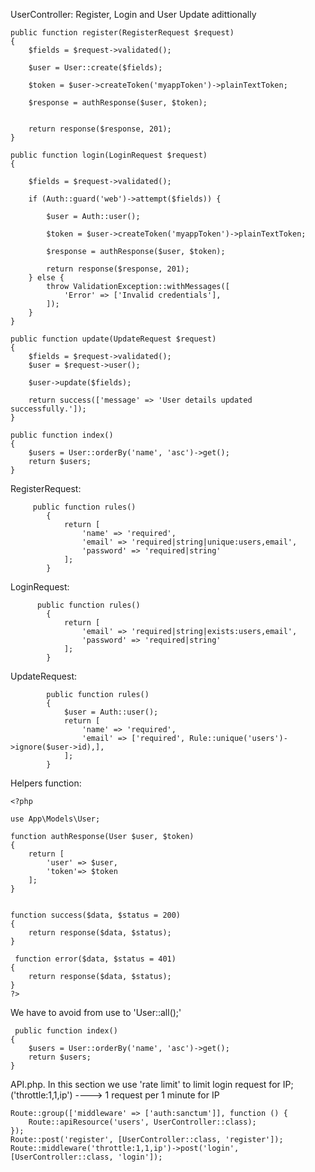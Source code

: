 UserController: Register, Login and User Update adittionally


    public function register(RegisterRequest $request)
    {
        $fields = $request->validated();

        $user = User::create($fields);

        $token = $user->createToken('myappToken')->plainTextToken;

        $response = authResponse($user, $token);


        return response($response, 201);
    }

    public function login(LoginRequest $request)
    {

        $fields = $request->validated();

        if (Auth::guard('web')->attempt($fields)) {

            $user = Auth::user();

            $token = $user->createToken('myappToken')->plainTextToken;

            $response = authResponse($user, $token);

            return response($response, 201);
        } else {
            throw ValidationException::withMessages([
                'Error' => ['Invalid credentials'],
            ]);
        }
    }

    public function update(UpdateRequest $request)
    {
        $fields = $request->validated();
        $user = $request->user();

        $user->update($fields);

        return success(['message' => 'User details updated successfully.']);
    }

    public function index()
    {
        $users = User::orderBy('name', 'asc')->get();
        return $users;
    }
    
    
RegisterRequest:

         public function rules()
            {
                return [
                    'name' => 'required',
                    'email' => 'required|string|unique:users,email',
                    'password' => 'required|string'
                ];
            }
LoginRequest:

          public function rules()
            {
                return [
                    'email' => 'required|string|exists:users,email',
                    'password' => 'required|string'
                ];
            }

UpdateRequest:

            public function rules()
            {
                $user = Auth::user();
                return [
                    'name' => 'required',
                    'email' => ['required', Rule::unique('users')->ignore($user->id),],
                ];
            }
    
Helpers function:
    
    <?php

    use App\Models\User;

    function authResponse(User $user, $token)
    {
        return [
            'user' => $user,
            'token'=> $token
        ];
    }


    function success($data, $status = 200)
    {
        return response($data, $status);
    }

     function error($data, $status = 401)
    {
        return response($data, $status);
    }
    ?>
    
We have to avoid from use to 'User::all();'

     public function index()
    {
        $users = User::orderBy('name', 'asc')->get();
        return $users;
    }
    
API.php. In this section we use 'rate limit' to limit login request for IP;
('throttle:1,1,ip')  ---->   1 request per 1 minute for IP
    
    Route::group(['middleware' => ['auth:sanctum']], function () {
        Route::apiResource('users', UserController::class);
    });
    Route::post('register', [UserController::class, 'register']);
    Route::middleware('throttle:1,1,ip')->post('login', [UserController::class, 'login']);

